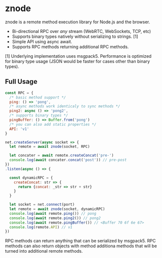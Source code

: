 # znode

znode is a remote method execution library for Node.js and the browser.

* Bi-directional RPC over *any* stream (WebRTC, WebSockets, TCP, etc)
* Supports binary types natively without serializing to strings. [1]
* Simple API using async await.
* Supports RPC methods returning additional RPC methods.

[1] Underlying implementation uses msgpack5. Performance is optimized for binary type usage (JSON would be faster for cases other than binary types).

## Full Usage

```javascript
const RPC = {
  /* basic method support */
  ping: () => 'pong',
  /* async methods work identicaly to sync methods */
  ping2: async () => 'pong2',
  /* supports binary types */
  pingBuffer: () => Buffer.from('pong')
  /* you can also add static properties */
  API: 'v1'
}

net.createServer(async socket => {
  let remote = await znode(socket, RPC)

  let concater = await remote.createConcat('pre-')
  console.log(await concater.concat('post')) // pre-post
})
.listen(async () => {

  const dynamicRPC = {
    createConcat: str => {
      return {concat: _str => str + str}
    }
  }

  let socket = net.connect(port)
  let remote = await znode(socket, dynamicRPC)
  console.log(await remote.ping()) // pong
  console.log(await remote.ping2()) // pong2
  console.log(await remote.pingBuffer()) // <Buffer 70 6f 6e 67>
  console.log(remote.API) // v1
})
```

RPC methods can return anything that can be serialized by msgpack5.
RPC methods can also return objects with method additiona methods that will
be turned into additional remote methods.
